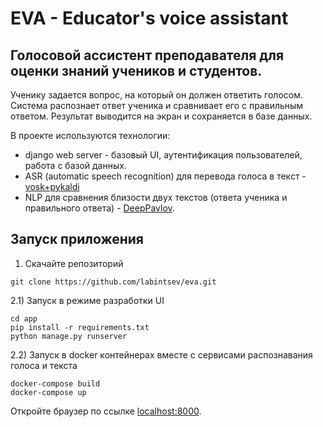 # EVA - Educator's voice assistant

## Голосовой ассистент преподавателя для оценки знаний учеников и студентов.
Ученику задается вопрос, на который он должен ответить голосом. 
Система распознает ответ ученика и сравнивает его с правильным ответом. 
Результат выводится на экран и сохраняется в базе данных.   

В проекте используются технологии:  
* django web server - базовый UI, аутентификация пользователей, работа с базой данных.  
* ASR (automatic speech recognition) для перевода голоса в текст - [vosk+pykaldi](https://alphacephei.com/vosk/server)
* NLP для сравнения близости двух текстов (ответа ученика и правильного ответа) - [DeepPavlov](https://deeppavlov.ai/).


## Запуск приложения

1) Скачайте репозиторий  
```
git clone https://github.com/labintsev/eva.git
```

2.1) Запуск в режиме разработки UI  
```
cd app  
pip install -r requirements.txt  
python manage.py runserver 
``` 

2.2) Запуск в docker контейнерах вместе с сервисами распознавания голоса и текста  
```
docker-compose build  
docker-compose up
``` 

Откройте браузер по ссылке [localhost:8000](127.0.0.1:8000).

